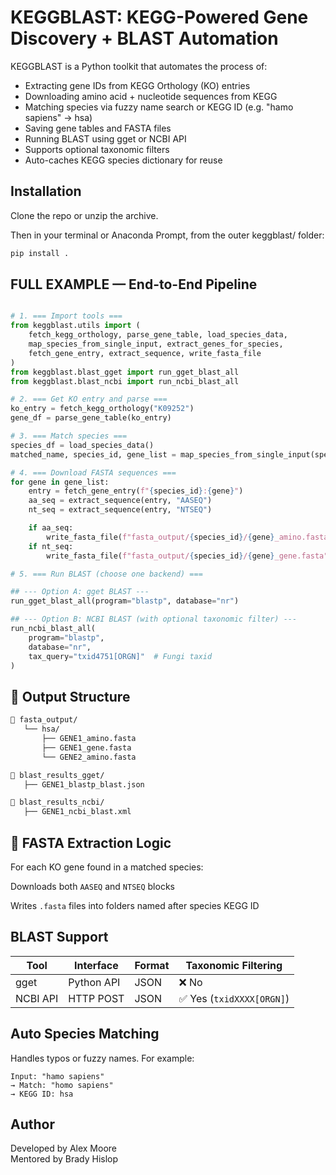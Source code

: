 # KEGGBLAST: KEGG-Powered Gene Discovery + BLAST Automation
KEGGBLAST is a Python toolkit that automates the process of:

- Extracting gene IDs from KEGG Orthology (KO) entries
- Downloading amino acid + nucleotide sequences from KEGG
-  Matching species via fuzzy name search or KEGG ID (e.g. "hamo sapiens" → hsa)
- Saving gene tables and FASTA files
- Running BLAST using gget or NCBI API
- Supports optional taxonomic filters
- Auto-caches KEGG species dictionary for reuse

## Installation
Clone the repo or unzip the archive.

Then in your terminal or Anaconda Prompt, from the outer keggblast/ folder:

```bash
pip install .
```

## FULL EXAMPLE — End-to-End Pipeline
```python

# 1. === Import tools ===
from keggblast.utils import (
    fetch_kegg_orthology, parse_gene_table, load_species_data,
    map_species_from_single_input, extract_genes_for_species,
    fetch_gene_entry, extract_sequence, write_fasta_file
)
from keggblast.blast_gget import run_gget_blast_all
from keggblast.blast_ncbi import run_ncbi_blast_all

# 2. === Get KO entry and parse ===
ko_entry = fetch_kegg_orthology("K09252")
gene_df = parse_gene_table(ko_entry)

# 3. === Match species ===
species_df = load_species_data()
matched_name, species_id, gene_list = map_species_from_single_input(species_df, gene_df)

# 4. === Download FASTA sequences ===
for gene in gene_list:
    entry = fetch_gene_entry(f"{species_id}:{gene}")
    aa_seq = extract_sequence(entry, "AASEQ")
    nt_seq = extract_sequence(entry, "NTSEQ")

    if aa_seq:
        write_fasta_file(f"fasta_output/{species_id}/{gene}_amino.fasta", gene, aa_seq)
    if nt_seq:
        write_fasta_file(f"fasta_output/{species_id}/{gene}_gene.fasta", gene, nt_seq)

# 5. === Run BLAST (choose one backend) ===

## --- Option A: gget BLAST ---
run_gget_blast_all(program="blastp", database="nr")

## --- Option B: NCBI BLAST (with optional taxonomic filter) ---
run_ncbi_blast_all(
    program="blastp",
    database="nr",
    tax_query="txid4751[ORGN]"  # Fungi taxid
)
```

## 📂 Output Structure
```bash
📁 fasta_output/
   └── hsa/
       ├── GENE1_amino.fasta
       ├── GENE1_gene.fasta
       └── GENE2_amino.fasta

📁 blast_results_gget/
   ├── GENE1_blastp_blast.json

📁 blast_results_ncbi/
   ├── GENE1_ncbi_blast.xml
```

## 🧬 FASTA Extraction Logic
For each KO gene found in a matched species:

Downloads both ``AASEQ`` and ``NTSEQ`` blocks

Writes ``.fasta`` files into folders named after species KEGG ID

## BLAST Support

| Tool     | Interface  | Format     | Taxonomic Filtering      |
| -------- | ---------- | ---------- | ------------------------ |
| gget     | Python API | JSON       | ❌ No                     |
| NCBI API | HTTP POST  | JSON       | ✅ Yes (`txidXXXX[ORGN]`) |


## Auto Species Matching
Handles typos or fuzzy names. For example:

```text
Input: "hamo sapiens"
→ Match: "homo sapiens"
→ KEGG ID: hsa
```
## Author
Developed by Alex Moore  
Mentored by Brady Hislop


